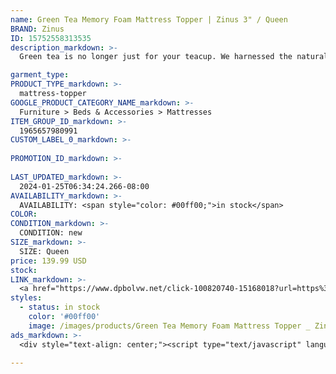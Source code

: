 ```yaml
---
name: Green Tea Memory Foam Mattress Topper | Zinus 3" / Queen
BRAND: Zinus
ID: 15752558313535
description_markdown: >-
  Green tea is no longer just for your teacup. We harnessed the natural abilities of this healthy ingredient by adding it to your bed, and the Green Tea Memory Foam Mattress Topper was born. It begins with our proprietary green tea and charcoal infused memory foam, which works wonders to eliminate moisture and block odor-causing agents around the clock. In addition to this undeniable freshness, it's soft and conforming memory foam creates a custom fit for your body when you lay down.

garment_type:
PRODUCT_TYPE_markdown: >-
  mattress-topper
GOOGLE_PRODUCT_CATEGORY_NAME_markdown: >-
  Furniture > Beds & Accessories > Mattresses
ITEM_GROUP_ID_markdown: >-
  1965657980991
CUSTOM_LABEL_0_markdown: >-
  
PROMOTION_ID_markdown: >-
  
LAST_UPDATED_markdown: >-
  2024-01-25T06:34:24.266-08:00
AVAILABILITY_markdown: >-
  AVAILABILITY: <span style="color: #00ff00;">in stock</span>
COLOR:
CONDITION_markdown: >-
  CONDITION: new
SIZE_markdown: >-
  SIZE: Queen
price: 139.99 USD
stock: 
LINK_markdown: >-
  <a href="https://www.dpbolvw.net/click-100820740-15168018?url=https%3A%2F%2Fwww.zinus.com%2Fproducts%2Fgreen-tea-memory-foam-mattress-topper%3Fvariant%3D15752558313535" target="_blank" style="display: inline-block; padding: 10px 20px; font-size: 16px; text-align: center; text-decoration: none; cursor: pointer; border: 1px solid #3498db; color: #3498db; background-color: #fff; border-radius: 5px; transition: background-color 0.3s;">Go to Product</a>
styles:
  - status: in stock
    color: '#00ff00'
    image: /images/products/Green Tea Memory Foam Mattress Topper _ Zinus 3_ _ Queen/1965657980991_1_Pressure_Relief_Green_Tea_Memory_Foam_Mattress_Topper_1.5Inch.jpg
ads_markdown: >-
  <div style="text-align: center;"><script type="text/javascript" language="javascript" src="https://www.tkqlhce.com/placeholder-52290839?target=_top&mouseover=N"></script></div>

---
```

